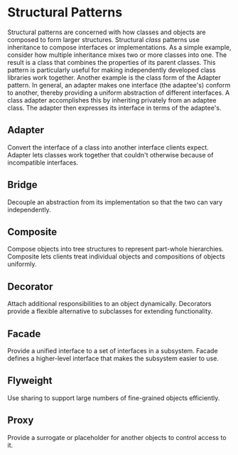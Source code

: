 # Structural Patterns
Structural patterns are concerned with how classes and objects are composed to form larger structures. Structural *class* patterns use inheritance to compose interfaces or implementations. As a simple example, consider how multiple inheritance mixes two or more classes into one. The result is a class that combines the properties of its parent classes. This pattern is particularly useful for making independently developed class libraries work together. Another example is the class form of the Adapter pattern. In general, an adapter makes one interface (the adaptee's) conform to another, thereby providing a uniform abstraction of different interfaces. A class adapter accomplishes this by inheriting privately from an adaptee class. The adapter then expresses its interface in terms of the adaptee's.

## Adapter
Convert the interface of a class into another interface clients expect. Adapter lets classes work together that couldn't otherwise because of incompatible interfaces.

## Bridge
Decouple an abstraction from its implementation so that the two can vary independently.

## Composite
Compose objects into tree structures to represent part-whole hierarchies. Composite lets clients treat individual objects and compositions of objects uniformly.

## Decorator
Attach additional responsibilities to an object dynamically. Decorators provide a flexible alternative to subclasses for extending functionality.

## Facade
Provide a unified interface to a set of interfaces in a subsystem. Facade defines a higher-level interface that makes the subsystem easier to use.

## Flyweight
Use sharing to support large numbers of fine-grained objects efficiently.

## Proxy
Provide a surrogate or placeholder for another objects to control access to it.
